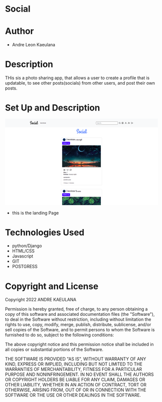 # Social

# Author
* Andre Leon Kaeulana

# Description
THis sis a photo sharing app, that allows a user to create a profile that is updatable, to see other posts(socials) from other users, and post their own posts.

# Set Up and Description

![navigation](static/../social/static/../../socials/static/Screenshot%20from%202022-06-08%2013-05-48.png)
  * this is the landing Page
  
# Technologies Used
* python/Django
* HTML/CSS
* Javascript
* GIT
* POSTGRESS

# Copyright and License
Copyright 2022 ANDRE KAEULANA

Permission is hereby granted, free of charge, to any person obtaining a copy of this software and associated documentation files (the "Software"), to deal in the Software without restriction, including without limitation the rights to use, copy, modify, merge, publish, distribute, sublicense, and/or sell copies of the Software, and to permit persons to whom the Software is furnished to do so, subject to the following conditions:

The above copyright notice and this permission notice shall be included in all copies or substantial portions of the Software.

THE SOFTWARE IS PROVIDED "AS IS", WITHOUT WARRANTY OF ANY KIND, EXPRESS OR IMPLIED, INCLUDING BUT NOT LIMITED TO THE WARRANTIES OF MERCHANTABILITY, FITNESS FOR A PARTICULAR PURPOSE AND NONINFRINGEMENT. IN NO EVENT SHALL THE AUTHORS OR COPYRIGHT HOLDERS BE LIABLE FOR ANY CLAIM, DAMAGES OR OTHER LIABILITY, WHETHER IN AN ACTION OF CONTRACT, TORT OR OTHERWISE, ARISING FROM, OUT OF OR IN CONNECTION WITH THE SOFTWARE OR THE USE OR OTHER DEALINGS IN THE SOFTWARE.




